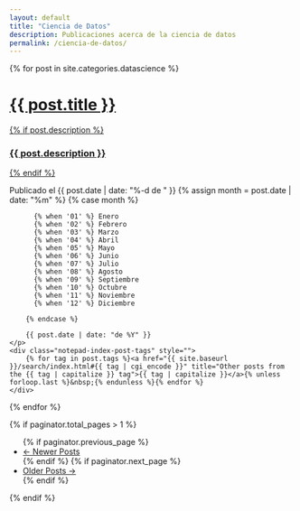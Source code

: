 ```yaml
---
layout: default
title: "Ciencia de Datos"
description: Publicaciones acerca de la ciencia de datos
permalink: /ciencia-de-datos/
---
```


{% for post in site.categories.datascience %}
<div class="post-preview">
    <a href="{{ post.url | prepend: site.baseurl }}">
        <h1 class="post-title-list">            {{ post.title }}
        </h1>
        {% if post.description %}
        <h3 class="post-description">
            {{ post.description }}
        </h3>
        {% endif %}
    </a>
    <p class="post-meta" style="margin-bottom:5px">
        Publicado el 
        {{ post.date | date: "%-d de " }}
        {% assign month = post.date | date: "%m" %}
        {% case month %}

          {% when '01' %} Enero
          {% when '02' %} Febrero
          {% when '03' %} Marzo
          {% when '04' %} Abril
          {% when '05' %} Mayo
          {% when '06' %} Junio
          {% when '07' %} Julio
          {% when '08' %} Agosto
          {% when '09' %} Septiembre
          {% when '10' %} Octubre
          {% when '11' %} Noviembre
          {% when '12' %} Diciembre

        {% endcase %}
       
        {{ post.date | date: "de %Y" }}
    </p>
	<div class="notepad-index-post-tags" style="">
		{% for tag in post.tags %}<a href="{{ site.baseurl }}/search/index.html#{{ tag | cgi_encode }}" title="Other posts from the {{ tag | capitalize }} tag">{{ tag | capitalize }}</a>{% unless forloop.last %}&nbsp;{% endunless %}{% endfor %}
	</div>
</div>
{% endfor %}

<!-- Pager -->
{% if paginator.total_pages > 1 %}
<ul class="pager">
    {% if paginator.previous_page %}
    <li class="previous">
        <a href="{{ paginator.previous_page_path | prepend: site.baseurl | replace: '//', '/' }}">&larr; Newer Posts</a>
    </li>
    {% endif %}
    {% if paginator.next_page %}
    <li class="next">
        <a href="{{ paginator.next_page_path | prepend: site.baseurl | replace: '//', '/' }}">Older Posts &rarr;</a>
    </li>
    {% endif %}
</ul>
{% endif %}

